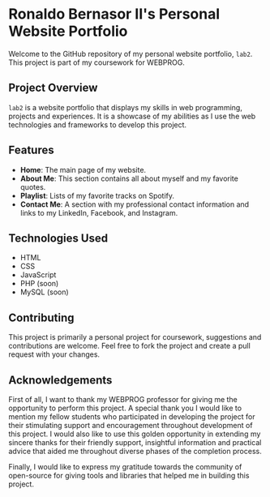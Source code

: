 # Ronaldo Bernasor II's Personal Website Portfolio
Welcome to the GitHub repository of my personal website portfolio, `lab2`. This project is part of my coursework for WEBPROG.

## Project Overview
`lab2` is a website portfolio that displays my skills in web programming, projects and experiences. It is a showcase of my abilities as I use the web technologies and frameworks to develop this project.

## Features
- **Home**: The main page of my website.
- **About Me**: This section contains all about myself and my favorite quotes.
- **Playlist**: Lists of my favorite tracks on Spotify.
- **Contact Me**: A section with my professional contact information and links to my LinkedIn, Facebook, and Instagram.

## Technologies Used
- HTML
- CSS
- JavaScript
- PHP (soon)
- MySQL (soon)

## Contributing
This project is primarily a personal project for coursework, suggestions and contributions are welcome. Feel free to fork the project and create a pull request with your changes.

## Acknowledgements
First of all, I want to thank my WEBPROG professor for giving me the opportunity to perform this project. A special thank you I would like to mention my fellow students who participated in developing the project for their stimulating support and encouragement throughout development of this project. I would also like to use this golden opportunity in extending my sincere thanks for their friendly support, insightful information and practical advice that aided me throughout diverse phases of the completion process.

Finally, I would like to express my gratitude towards the community of open-source for giving tools and libraries that helped me in building this project.
